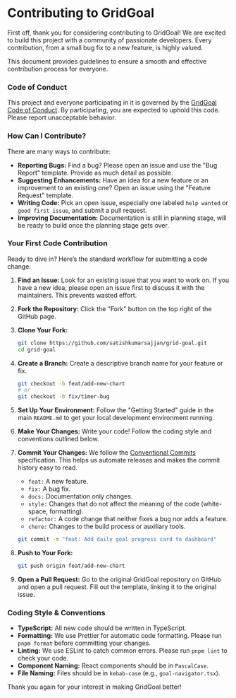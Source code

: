 # Contributing to GridGoal

First off, thank you for considering contributing to GridGoal! We are excited to build this project with a community of passionate developers. Every contribution, from a small bug fix to a new feature, is highly valued.

This document provides guidelines to ensure a smooth and effective contribution process for everyone.

### Code of Conduct

This project and everyone participating in it is governed by the [GridGoal Code of Conduct](./CODE_OF_CONDUCT.md). By participating, you are expected to uphold this code. Please report unacceptable behavior.

### How Can I Contribute?

There are many ways to contribute:

- **Reporting Bugs:** Find a bug? Please open an issue and use the "Bug Report" template. Provide as much detail as possible.
- **Suggesting Enhancements:** Have an idea for a new feature or an improvement to an existing one? Open an issue using the "Feature Request" template.
- **Writing Code:** Pick an open issue, especially one labeled `help wanted` or `good first issue`, and submit a pull request.
- **Improving Documentation:** Documentation is still in planning stage, will be ready to build once the planning stage gets over.

### Your First Code Contribution

Ready to dive in? Here’s the standard workflow for submitting a code change:

1.  **Find an Issue:** Look for an existing issue that you want to work on. If you have a new idea, please open an issue first to discuss it with the maintainers. This prevents wasted effort.
2.  **Fork the Repository:** Click the "Fork" button on the top right of the GitHub page.
3.  **Clone Your Fork:**
    ```bash
    git clone https://github.com/satishkumarsajjan/grid-goal.git
    cd grid-goal
    ```
4.  **Create a Branch:** Create a descriptive branch name for your feature or fix.
    ```bash
    git checkout -b feat/add-new-chart
    # or
    git checkout -b fix/timer-bug
    ```
5.  **Set Up Your Environment:** Follow the "Getting Started" guide in the main `README.md` to get your local development environment running.
6.  **Make Your Changes:** Write your code! Follow the coding style and conventions outlined below.
7.  **Commit Your Changes:** We follow the [Conventional Commits](https://www.conventionalcommits.org/en/v1.0.0/) specification. This helps us automate releases and makes the commit history easy to read.

    - `feat:` A new feature.
    - `fix:` A bug fix.
    - `docs:` Documentation only changes.
    - `style:` Changes that do not affect the meaning of the code (white-space, formatting).
    - `refactor:` A code change that neither fixes a bug nor adds a feature.
    - `chore:` Changes to the build process or auxiliary tools.

    ```bash
    git commit -m "feat: Add daily goal progress card to dashboard"
    ```

8.  **Push to Your Fork:**
    ```bash
    git push origin feat/add-new-chart
    ```
9.  **Open a Pull Request:** Go to the original GridGoal repository on GitHub and open a pull request. Fill out the template, linking it to the original issue.

### Coding Style & Conventions

- **TypeScript:** All new code should be written in TypeScript.
- **Formatting:** We use Prettier for automatic code formatting. Please run `pnpm format` before committing your changes.
- **Linting:** We use ESLint to catch common errors. Please run `pnpm lint` to check your code.
- **Component Naming:** React components should be in `PascalCase`.
- **File Naming:** Files should be in `kebab-case` (e.g., `goal-navigator.tsx`).

Thank you again for your interest in making GridGoal better!
